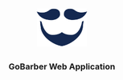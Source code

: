 <h1 align="center">
    <img alt="GoBarber" src="./.github/logo-dark.png" width="100px" />
</h1>

<h3 align="center">
  GoBarber Web Application
</h3>
